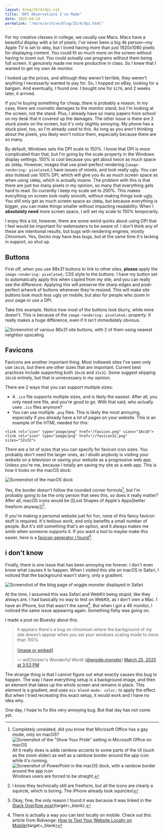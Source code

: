 ```yaml
---
layout: blog/25/4/dpi.njk
title: "DPI Observations I've Made"
date: 2025-04-24
permalink: "/more/archive/blog/25/4/dpi.html"
---
```

For my creative classes in college, we usually use Macs. Macs have a beautiful display with a lot of pixels. I've never been a big 4k person—my Apple TV is set to `480p`, but I loved having more than just 1920x1080 pixels for displaying content. You could fit so much more on the screen without having to zoom out. You could actually use programs without them being full screen. It genuinely made me more productive in class. So I knew that I wanted to get my own 4k monitor.

I looked up the prices, and although they weren't terrible, they weren't anything I necessarily wanted to pay for. So, I hopped on eBay, looking for a bargain. And eventually, I found one. I bought one for `$170`, and 2 weeks later, it arrived.

If you're buying something for cheap, there is probably a reason. In my case, there are cosmetic damages to the monitor stand, but I'm looking at the screen, not the stand. Plus, I already have so many papers from school on my desk that it covered up the damages. The other issue is there are 2 stuck pixels on the screen, but it's only slightly annoying. My phone has a stuck pixel, too, so I'm already used to this. As long as you aren't thinking about the pixels, you likely won't notice them, especially because there are so many.

By default, Windows sets the DPI scale to 150%. I know that DPI is more complicated than that, but I'm going by the scale property in the Windows display settings. 150% is cool because you get about twice as much space as `1080p`. However, images that use pixel-perfect rendering (`image-rendering: pixelated;`) have issues of mixels, and look really ugly. You can also instead use 100% DPI, which will give you 4x as much screen space as when using `1080p`, which is actually insane. The problem with this is that there are just too many pixels in my opinion, so many that everything gets hard to read. So currently I keep my scale set to 200%. This makes everything on screen look really smooth, without making things look ugly. You still only get as much screen space as `1080p`, but because everything is bigger, you can make things smaller without impacting readability. When I **absolutely need** more screen space, I will set my scale to 150% temporarily.

I enjoy this a lot, however, there are some weird quirks about using DPI that I feel would be important for webmasters to be aware of. I don't think any of these are intentional results, but bugs with rendering engines, mostly Chromium. Yes, Gecko may have less bugs, but at the same time it's lacking in support, so shut up.

## Buttons

First off, when you use 88x31 buttons to link to other sites, **please** apply the `image-rendering: pixelated;` CSS style to the buttons. I have my button set to automatically apply this when copied from my site, and you can really see the difference. Applying this will preserve the sharp edges and pixel-perfect artwork of buttons whenever they're resized. This will make site buttons look much less ugly on mobile, but also for people who zoom in your page or use a DPI.

Take this example. Notice how most of the buttons look blurry, while mine doesn't. This is because of the `image-rendering: pixelated;` property. It really makes a huge difference, even if it isn't immediately obvious.

![Screenshot of various 88x31 site buttons, with 2 of them using nearest neighbor upscaling](https://i.imgur.com/XCtGu2Z.png)

## Favicons

Favicons are another important thing. Most indieweb sites I've seen only use `16x16`, but there are other sizes that are important. Current best practices include supporting both `16x16` and `32x32`. Some suggest skipping `16x16` entirely, but that is unnecessary in my opinion.

There are 2 ways that you can support multiple sizes:

- A `.ico` file supports multiple sizes, and is likely the easiest. After all, you only need one file, and you're good to go. With that said, who actually uses `.ico` files anymore?
- You can use multiple `.png` files. This is likely the most annoying, especially if you already have a lot of pages on your website. This is an example of the HTML needed for this:

```
<link rel="icon" type="image/png" href="/favicon.png" sizes="16x16">
<link rel="icon" type="image/png" href="//favicon32.png" sizes="32x32">
```

There are a lot of sizes that you can specify for favicon icon sizes. You probably don't need the larger ones, as I doubt anybody is visiting your website on a television or saving your website as a progressive web app. Unless you're me, because I totally am saving my site as a web app. This is how it looks on the macOS dock:

![Screenshot of the macOS dock](https://i.imgur.com/VV3K8IJ.png)

Yes, the border doesn't follow the rounded corner formula[^1], but I'm probably going to be the only person that sees this, so does it really matter? After all, macOS icons would be [[Lost Shapes of Apple's Apps|better freeform anyway]][^2].

If you're making a personal website just for fun, none of this fancy favicon stuff is required. It's tedious work, and only benefits a small number of people. But it's still something that's an option, and it always makes me smile when someone supports it. If you want a tool to maybe make this easier, here is a [favicon generator I found](https://realfavicongenerator.net)[^3].

## i don't know

Finally, there is one issue that has been annoying me forever. I don't even know what causes it to happen. When I visited this site on macOS in Safari, I noticed that the background wasn't starry, only a gradient.

![Screenshot of the blog page of wiggle.monster displayed in Safari](https://i.imgur.com/9AfKMSG.png)

At the time, I assumed this was Safari and WebKit being stupid, like they always are. I had basically no way to test on WebKit, as I don't own a Mac. I have an iPhone, but that wasn't the same[^4]. But when I got a 4K monitor, I noticed the same issue appearing again. Something fishy was going on.

I made a post on Bluesky about this:

<blockquote class="bluesky-embed" data-bluesky-uri="at://did:plc:johso5m3blvy2qy6u7f6zq6s/app.bsky.feed.post/3lla2cl2m6s2q" data-bluesky-cid="bafyreibufco2ivoszb4nghs5hm2afmh3woy7j6ohcrcxuaw5duy6c6qbki" data-bluesky-embed-color-mode="system"><p lang="en">it appears there&#x27;s a bug on chromium where the background of my site doesn&#x27;t appear when you set your windows scaling mode to more than 100%<br><br><a href="https://bsky.app/profile/did:plc:johso5m3blvy2qy6u7f6zq6s/post/3lla2cl2m6s2q?ref_src=embed">[image or embed]</a></p>&mdash; wiiChicken&#x27;s Wonderful World (<a href="https://bsky.app/profile/did:plc:johso5m3blvy2qy6u7f6zq6s?ref_src=embed">@wiggle.monster</a>) <a href="https://bsky.app/profile/did:plc:johso5m3blvy2qy6u7f6zq6s/post/3lla2cl2m6s2q?ref_src=embed">March 25, 2025 at 3:53 PM</a></blockquote><script async src="https://embed.bsky.app/static/embed.js" charset="utf-8"></script>

The strange thing is that I cannot figure out what exactly causes this bug to happen. The way I have everything setup is a background image, and then an element that takes up the whole screen and remains in place. This element is a gradient, and uses `mix-blend-mode: color;` to apply the effect. But when I tried recreating this exact setup, it would work and I have no idea why.

One day, I hope to fix this very annoying bug. But that day has not come yet.

[^1]: Completely unrelated, did you know that Microsoft Office has a gay mode, only on macOS? ![Screenshot of the "Show Your Pride" setting in Microsoft Office on macOS](https://i.imgur.com/y1rw5VM.png) All it really does is adds rainbow accents to some parts of the UI (such as the zoom slider) as well as a rainbow border around the app icon while it's running. ![Screenshot of PowerPoint in the macOS dock, with a rainbow border around the app icon](https://i.imgur.com/ybi6fCR.png) Windows users are forced to be straight.

[^2]: I know they technically still are freeform, but all the icons are clearly a squircle, which is boring. The iPhone already took squircles!

[^3]: Okay, fine, the only reason I found it was because it was linked in the [Stack Overflow post](https://stackoverflow.com/questions/4014823/does-a-favicon-have-to-be-32%C3%9732-or-16%C3%9716){target=_blank}.

[^4]: There is actually a way you can test locally on mobile. Check out this article from Ridvenge: [How to Test Your Website Locally on Mobile](https://ridvenge.neocities.org/scrapbox/test-locally){target=_blank}